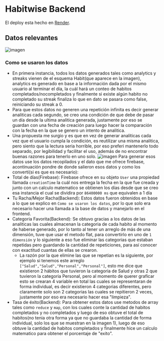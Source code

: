 # Habitwise Backend
El deploy esta hecho en <a href="https://render.com">Render</a>.
## Datos relevantes
![imagen](https://github.com/SbleitZ/habitwise-backend/assets/72667973/d68c2f0a-10de-4aa0-80d8-16d6b15ba6f5)
### Como se usaron los datos
- En primera instancia, todos los datos generados tales como analytics y streaks vienen de el esquema Habit(que aparece en la imagen), analytics es generado en base a la información dada por el mismo usuario al terminar el día, la cuál hará un conteo de habitos completados/nocompletados y finalmente si existe algún habito no completado su streak finaliza lo que en dato se pasara como false, reiniciando su streak a 0.
- Para que estos datos no generen una repetición infinita es decir generar analiticas cada segundo, se creo una condición de que debe de pasar un día desde la ultima analitica generada, justamente por eso se guardan con una fecha de creación para luego hacer la comparación con la fecha en la que se genero un intento de analitica.
- Una propuesta me surgio y es que en vez de generar analiticas cada vez que el usuario cumpla la condición, es reutilizar una misma analitica, pero siento que la lectura seria horrible, por eso preferi mantenerlo todo separado, por legibilidad y facilitar el uso, además de no encontrar buenas razones para tenerlo en uno solo.
![imagen](https://github.com/SbleitZ/habitwise-backend/assets/72667973/19b50dd9-6077-4040-a937-28c670a5b3b9)
Para generar esos datos use los datos recopilados y el dato que me ofrece firebase, acontinuación pondre de donde salieron esos datos y como los converti(si es que es necesario):
- Total de días(Firebase): Firebase ofrece en su objeto `User` una propiedad llamada `creationTime` la cuál nos entrega la fecha en la que fue creada y junto con un calculo matematico se obtienen los días desde que se creo esa instancia el cual se dividira por `86400000 ms` que equivalen a 1 día
- Tu Racha/Mejor Racha(Backend): Estos datos fueron obtenidos en base a lo que se explico en `Como se usaron los datos`, por lo que solo era necesario hacer una llamada a la base de datos y manejarlo en el frontend.
- Categoria Favorita(Backend): Se obtuvo gracias a los datos de las analiticas las cuales almacenan la categoria de cada habito al momento de haberse generado, por lo tanto al tener un arreglo de más de una dimensión, tuve que usar el metodo flat, para convertirlo en uno de `1 dimensión` y lo siguiente a eso fue eliminar las categorias que estaban repetidas pero guardando la cantidad de repeticiones, para así conocer con exactitud cuantas de ellas se crearon.
  - La razón por la que elimine las que se repetian es la siguiente, por ejemplo si tenemos este arreglo `["Salud","Salud","Personal","Personal"]`, esto me dice que existieron 2 hábitos que tuvieron la categoria de Salud y otras 2 que tuvieron la categoria Personal, pero al momento de querer graficar esto se crearan 4 variable en total las cuales se representaran de forma individual, es decir existieron 4 categorias diferentes, pero claramente solo son 2 categorias las cuales se repitieron 2 veces, justamente por eso era necesario hacer esa "limpieza".
- Tasa de éxito(Backend): Para obtener estos datos use metodos de array tales como `reduce` y `map`, con los cuales conte la cantidad de habitos completados y no completados y luego de eso obtuve el total de habitos(no tenia otra forma ya que no guardaba la cantidad de forma individual, solo los que se muestran en la imagen 1), luego de eso obtuve la cantidad de habitos completados y finalmente hice un calculo matematico para obtener el porcentaje de "exito".
